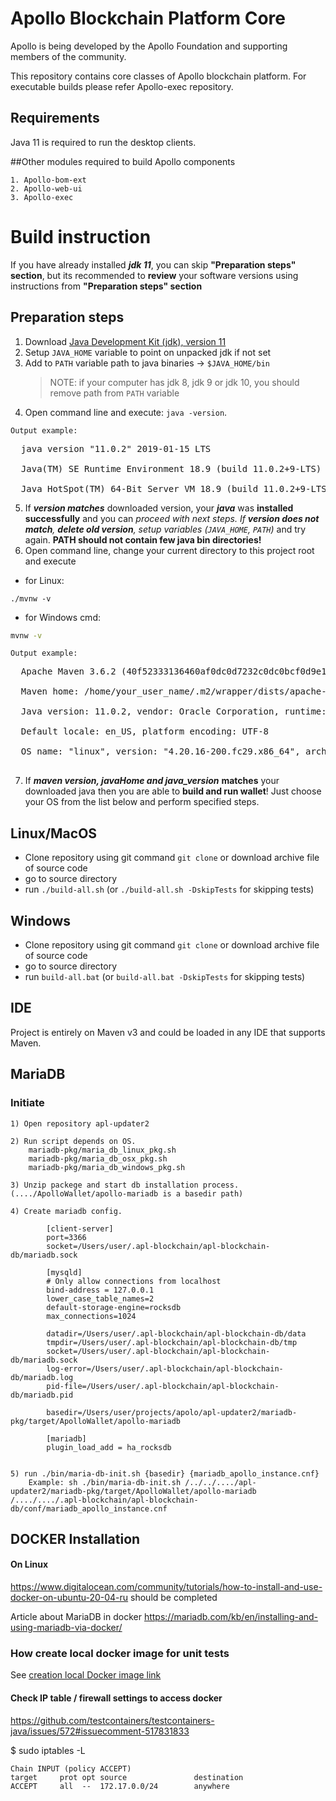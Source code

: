 # Apollo Blockchain Platform  Core

Apollo is being developed by the Apollo Foundation and supporting members of the community.

This repository contains core classes of Apollo blockchain platform. For executable builds please refer Apollo-exec repository.

## Requirements
Java 11 is required to run the desktop clients.

##Other modules required to build Apollo components

    1. Apollo-bom-ext
    2. Apollo-web-ui
    3. Apollo-exec
    

# Build instruction #

If you have already installed ___jdk 11___, you can skip __"Preparation steps" section__, but its recommended to __review__ 
your software versions using instructions from __"Preparation steps" section__

## Preparation steps ##
   1. Download [Java Development Kit (jdk), version 11](https://www.oracle.com/technetwork/java/javase/downloads/jdk11-downloads-5066655.html)
   2. Setup `JAVA_HOME` variable to point on unpacked jdk if not set
   3. Add to `PATH` variable path to java binaries -> `$JAVA_HOME/bin`
      > NOTE: if your computer has jdk 8, jdk 9 or jdk 10, you should remove path from `PATH` variable
   4. Open command line and execute: `java -version`. 
        
    Output example: 
<pre>
  java version "11.0.2" 2019-01-15 LTS<br>
  Java(TM) SE Runtime Environment 18.9 (build 11.0.2+9-LTS)<br>
  Java HotSpot(TM) 64-Bit Server VM 18.9 (build 11.0.2+9-LTS, mixed mode)
</pre>

   5. If ___version matches___ downloaded version, your ___java___ was __installed successfully__ and you can __proceed with next steps_. If __version
   does not
   match__,
   ___delete old version___, _setup
    variables_ (`JAVA_HOME`, `PATH`)_ and try again. __PATH should not contain few java bin directories!__
   6. Open command line, change your current directory to this project root and execute
   
- for Linux:
```shell script
./mvnw -v
```
- for Windows cmd:
```cmd
mvnw -v
```
     
    Output example:
<pre>
  Apache Maven 3.6.2 (40f52333136460af0dc0d7232c0dc0bcf0d9e117; 2019-08-27T18:06:16+03:00)<br>
  Maven home: /home/your_user_name/.m2/wrapper/dists/apache-maven-3.6.2-bin/795eh28tki48bv3l67maojf0ra/apache-maven-3.6.2<br>
  Java version: 11.0.2, vendor: Oracle Corporation, runtime: /usr/java/jdk-11.0.2<br>
  Default locale: en_US, platform encoding: UTF-8<br>
  OS name: "linux", version: "4.20.16-200.fc29.x86_64", arch: "amd64", family: "unix"<br>
</pre>
   7. If ___maven version, javaHome and java_version___ __matches__ your downloaded java then
   you are able to __build and run wallet__! Just choose your OS from the list below and perform specified steps.

## Linux/MacOS
   * Clone repository using git command `git clone` or download archive file of source code
   * go to source directory
   * run `./build-all.sh` (or `./build-all.sh -DskipTests` for skipping tests)

## Windows
   * Clone repository using git command `git clone` or download archive file of source code
   * go to source directory
   * run `build-all.bat` (or `build-all.bat -DskipTests` for skipping tests)  

## IDE

Project is entirely on Maven v3 and could be loaded in any IDE that supports Maven.

## MariaDB

### Initiate
    1) Open repository apl-updater2
    
    2) Run script depends on OS. 
        mariadb-pkg/maria_db_linux_pkg.sh
        mariadb-pkg/maria_db_osx_pkg.sh
        mariadb-pkg/maria_db_windows_pkg.sh
        
    3) Unzip packege and start db installation process. (..../ApolloWallet/apollo-mariadb is a basedir path)
    
    4) Create mariadb config. 
    
            [client-server]
            port=3366
            socket=/Users/user/.apl-blockchain/apl-blockchain-db/mariadb.sock
            
            [mysqld]
            # Only allow connections from localhost
            bind-address = 127.0.0.1
            lower_case_table_names=2
            default-storage-engine=rocksdb
            max_connections=1024
            
            datadir=/Users/user/.apl-blockchain/apl-blockchain-db/data
            tmpdir=/Users/user/.apl-blockchain/apl-blockchain-db/tmp
            socket=/Users/user/.apl-blockchain/apl-blockchain-db/mariadb.sock
            log-error=/Users/user/.apl-blockchain/apl-blockchain-db/mariadb.log
            pid-file=/Users/user/.apl-blockchain/apl-blockchain-db/mariadb.pid
            
            basedir=/Users/user/projects/apolo/apl-updater2/mariadb-pkg/target/ApolloWallet/apollo-mariadb
            
            [mariadb]
            plugin_load_add = ha_rocksdb
                
    
    5) run ./bin/maria-db-init.sh {basedir} {mariadb_apollo_instance.cnf}
        Example: sh ./bin/maria-db-init.sh /../../..../apl-updater2/mariadb-pkg/target/ApolloWallet/apollo-mariadb /..../..../.apl-blockchain/apl-blockchain-db/conf/mariadb_apollo_instance.cnf
   

## DOCKER Installation

#### On Linux
https://www.digitalocean.com/community/tutorials/how-to-install-and-use-docker-on-ubuntu-20-04-ru
should be completed

Article about MariaDB in docker
https://mariadb.com/kb/en/installing-and-using-mariadb-via-docker/

### How create local docker image for unit tests
See [creation local Docker image link](/unit-test-Docker-Image/README.md)

#### Check IP table / firewall settings to access docker
https://github.com/testcontainers/testcontainers-java/issues/572#issuecomment-517831833

$ sudo iptables -L
```
Chain INPUT (policy ACCEPT)
target     prot opt source               destination         
ACCEPT     all  --  172.17.0.0/24        anywhere
```            
    